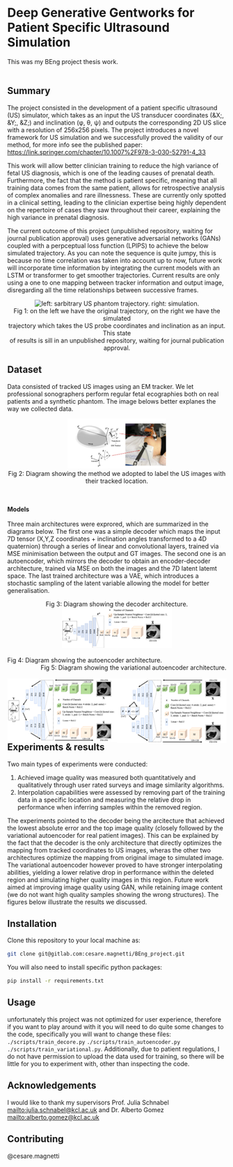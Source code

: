 # Deep Generative Gentworks for Patient Specific Ultrasound Simulation

This was my BEng project thesis work.<br><br>

## Summary
The project consisted in the development of a patient specific ultrasound (US) simulator, which takes as an input the US transducer coordinates (&X;, &Y;, &Z;) and inclination (&phi;, &theta;, &psi;) and outputs the corresponding 2D US slice with a resolution of 256x256 pixels. The project introduces a novel framework for US simulation and we successfully proved the validity of our method, for more info see the published paper: https://link.springer.com/chapter/10.1007%2F978-3-030-52791-4_33 <br>

This work will allow better clinician training to reduce the high variance of fetal US diagnosis, which is one of the leading causes of prenatal death. Furthermore, the fact that the method is patient specific, meaning that all training data comes from the same patient, allows for retrospective analysis of complex anomalies and rare illnessness. These are currently only spotted in a clinical setting, leading to the clinician expertise being highly dependent on the repertoire of cases they saw throughout their career, explaining the high variance in prenatal diagnosis.<br>

The current outcome of this project (unpublished repository, waiting for journal publication approval) uses generative adversarial networks (GANs) coupled with a perpceptual loss function (LPIPS) to achieve the below simulated trajectory. As you can note the sequence is quite jumpy, this is because no time correlation was taken into account up to now, future work will incorporate time information by integrating the current models with an LSTM or transformer to get smoother trajectories. Current results are only using a one to one mapping between tracker information and output image, disregarding all the time relationships between successive frames.

<div align="center">
    <img width="40%" src="readme_images/readme_trajectory.gif", alt="left: sarbitrary US phantom trajectory. right: simulation."
	title="left: sarbitrary US phantom trajectory. right: simulation." ><br>
	Fig 1: on the left we have the original trajectory, on the right we have the simulated<br>
	trajectory which takes the US probe coordinates and inclination as an input. This state<br>
	of results is sill in an unpublished repository, waiting for journal publication approval. <br>
</div>

## Dataset
Data consisted of tracked US images using an EM tracker. We let professional sonographers perform regular fetal ecographies both on real patients and a synthetic phantom. The image belows better explanes the way we collected data.

<div align="center">
    <img width="45%" src="readme_images/EM_system.png" alt="dataset acquisition"
	title="dataset acquisition"><br>
	Fig 2: Diagram showing the method we adopted to label the US images with their tracked location.
</div><br><br>

**Models**<br><br>
Three main architectures were exprored, which are summarized in the diagrams below. The first one was a simple decoder which maps the input 7D tensor (X,Y,Z coordinates + inclination angles transformed to a 4D quaternion) through a series of linear and convolutional layers, trained via MSE minimisation between the output and GT images. The second one is an autoencoder, which mirrors the decoder to obtain an encoder-decoder architecture, trained via MSE on both the images and the 7D latent latemt space. The last trained architecture was a VAE, which introduces a stochastic sampling of the latent variable allowing the model for better generalisation.
<div align="center" witdh="50%">
	Fig 3: Diagram showing the decoder architecture.
	<img width="50%" src="readme_images/decoder.png" alt="decoder"
	title="decoder" ><br>	
</div><br>

<div align="left" witdh="50%">
	Fig 4: Diagram showing the autoencoder architecture.
</div>
<div align="right" witdh="50%">
	Fig 5: Diagram showing the variational autoencoder architecture.
</div>
<br>
<img align="left" width="50%" src="readme_images/autoencoder.png" alt="autoencoder"
title="autoencoder">
<img align="right" width="50%" src="readme_images/variational_autoencoder.png" alt="variational autoencoder"
title="variational autoencoder">




## Experiments & results

Two main types of experiments were conducted:

1. Achieved image quality was measured both quantitatively and qualitatively through user rated surveys and image similarity algorithms.
2. Interpolation capabilities were assessed by removing part of the training data in a specific location and measuring the relative drop in performance when inferring samples within the removed region.

The experiments pointed to the decoder being the arcitecture that achieved the lowest absolute error and the top image quality (closely followed by the variational autoencoder for real patient images). This can be explained by the fact that the decoder is the only architecture that directly optimizes the mapping from tracked coordinates to US images, wheras the other two architectures optimize the mapping from original image to simulated image. The variational autoencoder however proved to have stronger interpolating abilities, yielding a lower relative drop in performance within the deleted region and simulating higher quality images in this region. Future work aimed at improving image quality using GAN, while retaining image content (we do not want high quality samples showing the wrong structures). The figures below illustrate the results we discussed.



## Installation

Clone this repository to your local machine as:

```bash
git clone git@gitlab.com:cesare.magnetti/BEng_project.git
```

You will also need to install specific python packages:

```bash
pip install -r requirements.txt
```

## Usage

unfortunately this project was not optimized for user experience, therefore if you want to play around with it you will need to do quite some changes to the code, specifically you will want to change these files: ```./scripts/train_decore.py``` ```./scripts/train_autoencoder.py``` ```./scripts/train_variational.py```. Additionally, due to patient regulations, I do not have permission to upload the data used for training, so there will be little for you to experiment with, other than inspecting the code.

## Acknowledgements
I would like to thank my supervisors Prof. Julia Schnabel <mailto:julia.schnabel@kcl.ac.uk> and Dr. Alberto Gomez <mailto:alberto.gomez@kcl.ac.uk>

## Contributing
@cesare.magnetti

